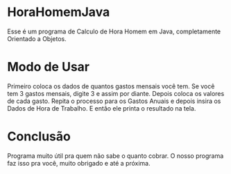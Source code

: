 # HoraHomemJava

Esse é um programa de Calculo de Hora Homem em Java, completamente Orientado a Objetos. 

# Modo de Usar

Primeiro coloca os dados de quantos gastos mensais você tem. Se você tem 3 gastos mensais, digite 3 e assim por diante. Depois coloca os valores de cada gasto. Repita o processo para os Gastos Anuais e depois insira os Dados de Hora de Trabalho. E então ele printa o resultado na tela.

# Conclusão

Programa muito útil pra quem não sabe o quanto cobrar. O nosso programa faz isso pra você, muito obrigado e até a próxima.
